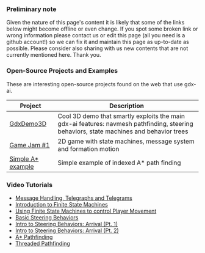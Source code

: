 ### Preliminary note
Given the nature of this page's content it is likely that some of the links below might become offline or even change. If you spot some broken link or wrong information please contact us or edit this page (all you need is a github account!) so we can fix it and maintain this page as up-to-date as possible. Please consider also sharing with us new contents that are not currently mentioned here. Thank you.

### Open-Source Projects and Examples
These are interesting open-source projects found on the web that use gdx-ai.

Project | Description
------- | ------------
[GdxDemo3D](https://github.com/jsjolund/GdxDemo3D) | Cool 3D demo that smartly exploits the main gdx-ai features:  navmesh pathfinding, steering behaviors, state machines and behavior trees
[Game Jam #1](https://github.com/libgdx-jam/GDXJam) | 2D game with state machines, message system and formation motion
[Simple A* example](https://github.com/chrizdekok/AStarPathFindingsSimpleExample)|Simple example of indexed A* path finding


### Video Tutorials
  * [Message Handling, Telegraphs and Telegrams](https://www.youtube.com/watch?v=z6frjuUHCzI)
  * [Introduction to Finite State Machines](https://www.youtube.com/watch?v=8qXNaVaDGWM)
  * [Using Finite State Machines to control Player Movement ](https://www.youtube.com/watch?v=JTb2e-vr2cU)
  * [Basic Steering Behaviors](https://www.youtube.com/watch?v=nKY1aJ9ensI)
  * [Intro to Steering Behaviors: Arrival (Pt. 1)](https://www.youtube.com/watch?v=pnKcuJQT31A)
  * [Intro to Steering Behaviors: Arrival (Pt. 2)](https://www.youtube.com/watch?v=JoCZ8hPQnUE)
  * [A* Pathfinding](https://www.youtube.com/watch?v=wu3vzR9k3QA)
  * [Threaded Pathfinding](https://www.youtube.com/watch?v=OVkeB3xAug0)
